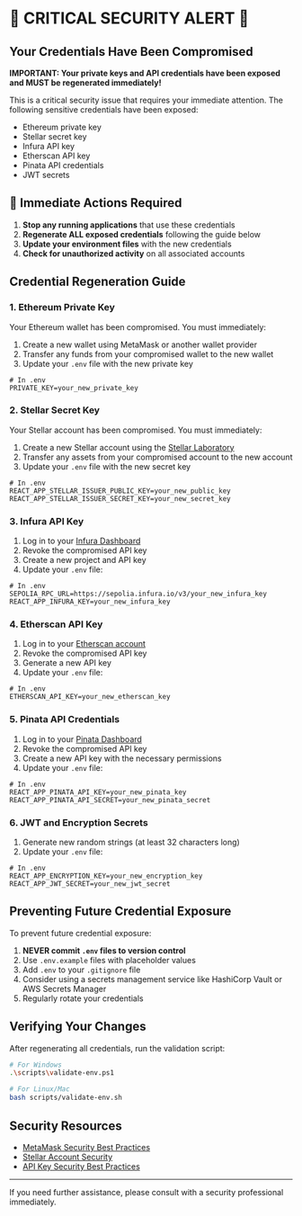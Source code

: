 # 🚨 CRITICAL SECURITY ALERT 🚨

## Your Credentials Have Been Compromised

**IMPORTANT: Your private keys and API credentials have been exposed and MUST be regenerated immediately!**

This is a critical security issue that requires your immediate attention. The following sensitive credentials have been exposed:

- Ethereum private key
- Stellar secret key
- Infura API key
- Etherscan API key
- Pinata API credentials
- JWT secrets

## 🛑 Immediate Actions Required

1. **Stop any running applications** that use these credentials
2. **Regenerate ALL exposed credentials** following the guide below
3. **Update your environment files** with the new credentials
4. **Check for unauthorized activity** on all associated accounts

## Credential Regeneration Guide

### 1. Ethereum Private Key

Your Ethereum wallet has been compromised. You must immediately:

1. Create a new wallet using MetaMask or another wallet provider
2. Transfer any funds from your compromised wallet to the new wallet
3. Update your `.env` file with the new private key

```
# In .env
PRIVATE_KEY=your_new_private_key
```

### 2. Stellar Secret Key

Your Stellar account has been compromised. You must immediately:

1. Create a new Stellar account using the [Stellar Laboratory](https://laboratory.stellar.org/#account-creator)
2. Transfer any assets from your compromised account to the new account
3. Update your `.env` file with the new secret key

```
# In .env
REACT_APP_STELLAR_ISSUER_PUBLIC_KEY=your_new_public_key
REACT_APP_STELLAR_ISSUER_SECRET_KEY=your_new_secret_key
```

### 3. Infura API Key

1. Log in to your [Infura Dashboard](https://infura.io/dashboard)
2. Revoke the compromised API key
3. Create a new project and API key
4. Update your `.env` file:

```
# In .env
SEPOLIA_RPC_URL=https://sepolia.infura.io/v3/your_new_infura_key
REACT_APP_INFURA_KEY=your_new_infura_key
```

### 4. Etherscan API Key

1. Log in to your [Etherscan account](https://etherscan.io/myapikey)
2. Revoke the compromised API key
3. Generate a new API key
4. Update your `.env` file:

```
# In .env
ETHERSCAN_API_KEY=your_new_etherscan_key
```

### 5. Pinata API Credentials

1. Log in to your [Pinata Dashboard](https://app.pinata.cloud/keys)
2. Revoke the compromised API key
3. Create a new API key with the necessary permissions
4. Update your `.env` file:

```
# In .env
REACT_APP_PINATA_API_KEY=your_new_pinata_key
REACT_APP_PINATA_API_SECRET=your_new_pinata_secret
```

### 6. JWT and Encryption Secrets

1. Generate new random strings (at least 32 characters long)
2. Update your `.env` file:

```
# In .env
REACT_APP_ENCRYPTION_KEY=your_new_encryption_key
REACT_APP_JWT_SECRET=your_new_jwt_secret
```

## Preventing Future Credential Exposure

To prevent future credential exposure:

1. **NEVER commit `.env` files to version control**
2. Use `.env.example` files with placeholder values
3. Add `.env` to your `.gitignore` file
4. Consider using a secrets management service like HashiCorp Vault or AWS Secrets Manager
5. Regularly rotate your credentials

## Verifying Your Changes

After regenerating all credentials, run the validation script:

```bash
# For Windows
.\scripts\validate-env.ps1

# For Linux/Mac
bash scripts/validate-env.sh
```

## Security Resources

- [MetaMask Security Best Practices](https://metamask.zendesk.com/hc/en-us/articles/360015489591-Basic-Safety-Tips)
- [Stellar Account Security](https://developers.stellar.org/docs/tutorials/safely-store-your-keys)
- [API Key Security Best Practices](https://developers.cloudflare.com/api/tokens/best-practices/)

---

If you need further assistance, please consult with a security professional immediately.

